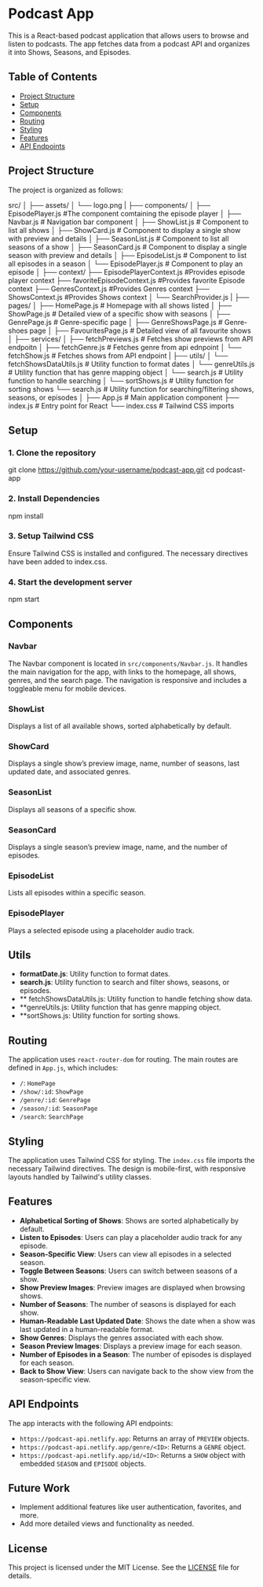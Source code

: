# Podcast App

This is a React-based podcast application that allows users to browse and listen to podcasts. The app fetches data from a podcast API and organizes it into Shows, Seasons, and Episodes.

## Table of Contents

- [Project Structure](#project-structure)
- [Setup](#setup)
- [Components](#components)
- [Routing](#routing)
- [Styling](#styling)
- [Features](#features)
- [API Endpoints](#api-endpoints)

## Project Structure

The project is organized as follows:

src/
│
├── assets/
│ └── logo.png
|
├── components/
│ ├── EpisodePlayer.js #The component comtaining the episode player
│ ├── Navbar.js # Navigation bar component
│ ├── ShowList.js # Component to list all shows
│ ├── ShowCard.js # Component to display a single show with preview and details
│ ├── SeasonList.js # Component to list all seasons of a show
│ ├── SeasonCard.js # Component to display a single season with preview and details
│ ├── EpisodeList.js # Component to list all episodes in a season
│ └── EpisodePlayer.js # Component to play an episode
│
├── context/
├── EpisodePlayerContext.js #Provides episode player context
├── favoriteEpisodeContext.js #Provides favorite Episode context
├── GenresContext.js #Provides Genres context
├── ShowsContext.js #Provides Shows context
│ └── SearchProvider.js
|
├── pages/
│ ├── HomePage.js # Homepage with all shows listed
│ ├── ShowPage.js # Detailed view of a specific show with seasons
│ ├── GenrePage.js # Genre-specific page
│ ├── GenreShowsPage.js # Genre-shoes page
│ ├── FavouritesPage.js # Detailed view of all favourite shows
│
├── services/
│ ├── fetchPreviews.js # Fetches show previews from API endpoitn
│ ├── fetchGenre.js # Fetches genre from api ednpoint
│ └── fetchShow.js # Fetches shows from API endpoint
|
├── utils/
│ └── fetchShowsDataUtils.js # Utility function to format dates
│ └── genreUtils.js # Utility function that has genre mapping object
│ └── search.js # Utility function to handle searching
│ └── sortShows.js # Utility function for sorting shows
└── search.js # Utility function for searching/filtering shows, seasons, or episodes
│
├── App.js # Main application component
├── index.js # Entry point for React
└── index.css # Tailwind CSS imports

## Setup

### 1. Clone the repository

git clone https://github.com/your-username/podcast-app.git
cd podcast-app

### 2. Install Dependencies

npm install

### 3. Setup Tailwind CSS

Ensure Tailwind CSS is installed and configured. The necessary directives have been added to index.css.

### 4. Start the development server

npm start

## Components

### Navbar

The Navbar component is located in `src/components/Navbar.js`. It handles the main navigation for the app, with links to the homepage, all shows, genres, and the search page. The navigation is responsive and includes a toggleable menu for mobile devices.

### ShowList

Displays a list of all available shows, sorted alphabetically by default.

### ShowCard

Displays a single show’s preview image, name, number of seasons, last updated date, and associated genres.

### SeasonList

Displays all seasons of a specific show.

### SeasonCard

Displays a single season’s preview image, name, and the number of episodes.

### EpisodeList

Lists all episodes within a specific season.

### EpisodePlayer

Plays a selected episode using a placeholder audio track.

## Utils

- **formatDate.js**: Utility function to format dates.
- **search.js**: Utility function to search and filter shows, seasons, or episodes.
- \*\* fetchShowsDataUtils.js: Utility function to handle fetching show data.
- \*\*genreUtils.js: Utility function that has genre mapping object.
- \*\*sortShows.js: Utility function for sorting shows.

## Routing

The application uses `react-router-dom` for routing. The main routes are defined in `App.js`, which includes:

- `/`: `HomePage`
- `/show/:id`: `ShowPage`
- `/genre/:id`: `GenrePage`
- `/season/:id`: `SeasonPage`
- `/search`: `SearchPage`

## Styling

The application uses Tailwind CSS for styling. The `index.css` file imports the necessary Tailwind directives. The design is mobile-first, with responsive layouts handled by Tailwind's utility classes.

## Features

- **Alphabetical Sorting of Shows**: Shows are sorted alphabetically by default.
- **Listen to Episodes**: Users can play a placeholder audio track for any episode.
- **Season-Specific View**: Users can view all episodes in a selected season.
- **Toggle Between Seasons**: Users can switch between seasons of a show.
- **Show Preview Images**: Preview images are displayed when browsing shows.
- **Number of Seasons**: The number of seasons is displayed for each show.
- **Human-Readable Last Updated Date**: Shows the date when a show was last updated in a human-readable format.
- **Show Genres**: Displays the genres associated with each show.
- **Season Preview Images**: Displays a preview image for each season.
- **Number of Episodes in a Season**: The number of episodes is displayed for each season.
- **Back to Show View**: Users can navigate back to the show view from the season-specific view.

## API Endpoints

The app interacts with the following API endpoints:

- `https://podcast-api.netlify.app`: Returns an array of `PREVIEW` objects.
- `https://podcast-api.netlify.app/genre/<ID>`: Returns a `GENRE` object.
- `https://podcast-api.netlify.app/id/<ID>`: Returns a `SHOW` object with embedded `SEASON` and `EPISODE` objects.

## Future Work

- Implement additional features like user authentication, favorites, and more.
- Add more detailed views and functionality as needed.

## License

This project is licensed under the MIT License. See the [LICENSE](LICENSE) file for details.
